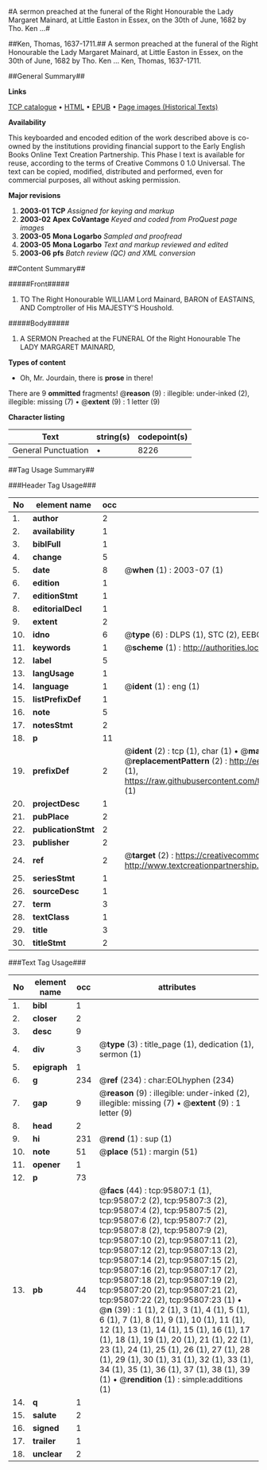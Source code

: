 #A sermon preached at the funeral of the Right Honourable the Lady Margaret Mainard, at Little Easton in Essex, on the 30th of June, 1682 by Tho. Ken ...#

##Ken, Thomas, 1637-1711.##
A sermon preached at the funeral of the Right Honourable the Lady Margaret Mainard, at Little Easton in Essex, on the 30th of June, 1682 by Tho. Ken ...
Ken, Thomas, 1637-1711.

##General Summary##

**Links**

[TCP catalogue](http://www.ota.ox.ac.uk/tcp/)  • 
[HTML](http://tei.it.ox.ac.uk/tcp/Texts-HTML/free/A47/A47237.html)  • 
[EPUB](http://tei.it.ox.ac.uk/tcp/Texts-EPUB/free/A47/A47237.epub) • 
[Page images (Historical Texts)](https://data.historicaltexts.jisc.ac.uk/view?pubId=eebo-12937321e&pageId=eebo-12937321e-95807-1)

**Availability**

This keyboarded and encoded edition of the
	       work described above is co-owned by the institutions
	       providing financial support to the Early English Books
	       Online Text Creation Partnership. This Phase I text is
	       available for reuse, according to the terms of Creative
	       Commons 0 1.0 Universal. The text can be copied,
	       modified, distributed and performed, even for
	       commercial purposes, all without asking permission.

**Major revisions**

1. __2003-01__ __TCP__ *Assigned for keying and markup*
1. __2003-02__ __Apex CoVantage__ *Keyed and coded from ProQuest page images*
1. __2003-05__ __Mona Logarbo__ *Sampled and proofread*
1. __2003-05__ __Mona Logarbo__ *Text and markup reviewed and edited*
1. __2003-06__ __pfs__ *Batch review (QC) and XML conversion*

##Content Summary##

#####Front#####

1. TO The Right Honourable WILLIAM Lord Mainard, BARON of EASTAINS, AND Comptroller of His MAJESTY'S Houshold.

#####Body#####

1. A SERMON Preached at the FUNERAL Of the Right Honourable The LADY MARGARET MAINARD,

**Types of content**

  * Oh, Mr. Jourdain, there is **prose** in there!

There are 9 **ommitted** fragments! 
 @__reason__ (9) : illegible: under-inked (2), illegible: missing (7)  •  @__extent__ (9) : 1 letter (9)

**Character listing**


|Text|string(s)|codepoint(s)|
|---|---|---|
|General Punctuation|•|8226|

##Tag Usage Summary##

###Header Tag Usage###

|No|element name|occ|attributes|
|---|---|---|---|
|1.|__author__|2||
|2.|__availability__|1||
|3.|__biblFull__|1||
|4.|__change__|5||
|5.|__date__|8| @__when__ (1) : 2003-07 (1)|
|6.|__edition__|1||
|7.|__editionStmt__|1||
|8.|__editorialDecl__|1||
|9.|__extent__|2||
|10.|__idno__|6| @__type__ (6) : DLPS (1), STC (2), EEBO-CITATION (1), OCLC (1), VID (1)|
|11.|__keywords__|1| @__scheme__ (1) : http://authorities.loc.gov/ (1)|
|12.|__label__|5||
|13.|__langUsage__|1||
|14.|__language__|1| @__ident__ (1) : eng (1)|
|15.|__listPrefixDef__|1||
|16.|__note__|5||
|17.|__notesStmt__|2||
|18.|__p__|11||
|19.|__prefixDef__|2| @__ident__ (2) : tcp (1), char (1)  •  @__matchPattern__ (2) : ([0-9\-]+):([0-9IVX]+) (1), (.+) (1)  •  @__replacementPattern__ (2) : http://eebo.chadwyck.com/downloadtiff?vid=$1&page=$2 (1), https://raw.githubusercontent.com/textcreationpartnership/Texts/master/tcpchars.xml#$1 (1)|
|20.|__projectDesc__|1||
|21.|__pubPlace__|2||
|22.|__publicationStmt__|2||
|23.|__publisher__|2||
|24.|__ref__|2| @__target__ (2) : https://creativecommons.org/publicdomain/zero/1.0/ (1), http://www.textcreationpartnership.org/docs/. (1)|
|25.|__seriesStmt__|1||
|26.|__sourceDesc__|1||
|27.|__term__|3||
|28.|__textClass__|1||
|29.|__title__|3||
|30.|__titleStmt__|2||


###Text Tag Usage###

|No|element name|occ|attributes|
|---|---|---|---|
|1.|__bibl__|1||
|2.|__closer__|2||
|3.|__desc__|9||
|4.|__div__|3| @__type__ (3) : title_page (1), dedication (1), sermon (1)|
|5.|__epigraph__|1||
|6.|__g__|234| @__ref__ (234) : char:EOLhyphen (234)|
|7.|__gap__|9| @__reason__ (9) : illegible: under-inked (2), illegible: missing (7)  •  @__extent__ (9) : 1 letter (9)|
|8.|__head__|2||
|9.|__hi__|231| @__rend__ (1) : sup (1)|
|10.|__note__|51| @__place__ (51) : margin (51)|
|11.|__opener__|1||
|12.|__p__|73||
|13.|__pb__|44| @__facs__ (44) : tcp:95807:1 (1), tcp:95807:2 (2), tcp:95807:3 (2), tcp:95807:4 (2), tcp:95807:5 (2), tcp:95807:6 (2), tcp:95807:7 (2), tcp:95807:8 (2), tcp:95807:9 (2), tcp:95807:10 (2), tcp:95807:11 (2), tcp:95807:12 (2), tcp:95807:13 (2), tcp:95807:14 (2), tcp:95807:15 (2), tcp:95807:16 (2), tcp:95807:17 (2), tcp:95807:18 (2), tcp:95807:19 (2), tcp:95807:20 (2), tcp:95807:21 (2), tcp:95807:22 (2), tcp:95807:23 (1)  •  @__n__ (39) : 1 (1), 2 (1), 3 (1), 4 (1), 5 (1), 6 (1), 7 (1), 8 (1), 9 (1), 10 (1), 11 (1), 12 (1), 13 (1), 14 (1), 15 (1), 16 (1), 17 (1), 18 (1), 19 (1), 20 (1), 21 (1), 22 (1), 23 (1), 24 (1), 25 (1), 26 (1), 27 (1), 28 (1), 29 (1), 30 (1), 31 (1), 32 (1), 33 (1), 34 (1), 35 (1), 36 (1), 37 (1), 38 (1), 39 (1)  •  @__rendition__ (1) : simple:additions (1)|
|14.|__q__|1||
|15.|__salute__|2||
|16.|__signed__|1||
|17.|__trailer__|1||
|18.|__unclear__|2||

